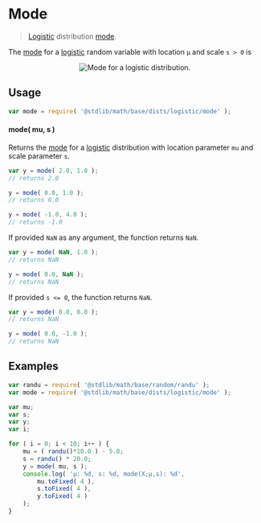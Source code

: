 # Mode

> [Logistic][logistic-distribution] distribution [mode][mode].

<!-- Section to include introductory text. Make sure to keep an empty line after the intro `section` element and another before the `/section` close. -->

<section class="intro">

The [mode][mode] for a [logistic][logistic-distribution] random variable with location `μ` and scale `s > 0` is

<!-- <equation class="equation" label="eq:logistic_mode" align="center" raw="\operatorname{mode}\left( X \right) = \mu" alt="Mode for a logistic distribution."> -->

<div class="equation" align="center" data-raw-text="\operatorname{mode}\left( X \right) = \mu" data-equation="eq:logistic_mode">
    <img src="https://cdn.rawgit.com/stdlib-js/stdlib/6c7e930588674097b03b3201c5d368532bba6c67/lib/node_modules/@stdlib/math/base/dists/logistic/mode/docs/img/equation_logistic_mode.svg" alt="Mode for a logistic distribution.">
    <br>
</div>

<!-- </equation> -->

</section>

<!-- /.intro -->

<!-- Package usage documentation. -->

<section class="usage">

## Usage

```javascript
var mode = require( '@stdlib/math/base/dists/logistic/mode' );
```

#### mode( mu, s )

Returns the [mode][mode] for a [logistic][logistic-distribution] distribution with location parameter `mu` and scale parameter `s`.

```javascript
var y = mode( 2.0, 1.0 );
// returns 2.0

y = mode( 0.0, 1.0 );
// returns 0.0

y = mode( -1.0, 4.0 );
// returns -1.0
```

If provided `NaN` as any argument, the function returns `NaN`.

```javascript
var y = mode( NaN, 1.0 );
// returns NaN

y = mode( 0.0, NaN );
// returns NaN
```

If provided `s <= 0`, the function returns `NaN`.

```javascript
var y = mode( 0.0, 0.0 );
// returns NaN

y = mode( 0.0, -1.0 );
// returns NaN
```

</section>

<!-- /.usage -->

<!-- Package usage notes. Make sure to keep an empty line after the `section` element and another before the `/section` close. -->

<section class="notes">

</section>

<!-- /.notes -->

<!-- Package usage examples. -->

<section class="examples">

## Examples

```javascript
var randu = require( '@stdlib/math/base/random/randu' );
var mode = require( '@stdlib/math/base/dists/logistic/mode' );

var mu;
var s;
var y;
var i;

for ( i = 0; i < 10; i++ ) {
    mu = ( randu()*10.0 ) - 5.0;
    s = randu() * 20.0;
    y = mode( mu, s );
    console.log( 'µ: %d, s: %d, mode(X;µ,s): %d',
        mu.toFixed( 4 ),
        s.toFixed( 4 ),
        y.toFixed( 4 )
    );
}
```

</section>

<!-- /.examples -->

<!-- Section to include cited references. If references are included, add a horizontal rule *before* the section. Make sure to keep an empty line after the `section` element and another before the `/section` close. -->

<section class="references">

</section>

<!-- /.references -->

<!-- Section for all links. Make sure to keep an empty line after the `section` element and another before the `/section` close. -->

<section class="links">

[logistic-distribution]: https://en.wikipedia.org/wiki/Logistic_distribution

[mode]: https://en.wikipedia.org/wiki/Mode_%28statistics%29

</section>

<!-- /.links -->
